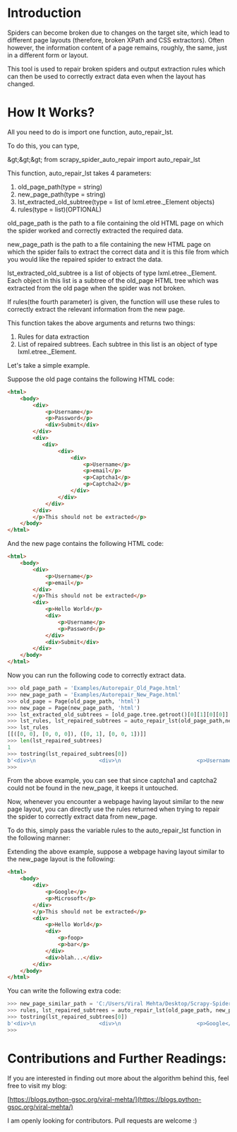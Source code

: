 #
# Introduction

Spiders can become broken due to changes on the target site, which lead to different page layouts (therefore, broken XPath and CSS extractors). Often however, the information content of a page remains, roughly, the same, just in a different form or layout.

This tool is used to repair broken spiders and output extraction rules which can then be used to correctly extract data even when the layout has changed.

#
# How It Works?

All you need to do is import one function, auto\_repair\_lst.

To do this, you can type,

\&gt;\&gt;\&gt; from scrapy\_spider\_auto\_repair import auto\_repair\_lst

 This function, auto\_repair\_lst takes 4 parameters:

1. old\_page\_path(type = string)
2. new\_page\_path(type = string)
3. lst\_extracted\_old\_subtree(type = list of lxml.etree.\_Element objects)
4. rules(type = list)(OPTIONAL)

old\_page\_path is the path to a file containing the old HTML page on which the spider worked and correctly extracted the required data.

new\_page\_path is the path to a file containing the new HTML page on which the spider fails to extract the correct data and it is this file from which you would like the repaired spider to extract the data.

lst\_extracted\_old\_subtree is a list of objects of type lxml.etree.\_Element.  Each object in this list is a subtree of the old\_page HTML tree which was extracted from the old page when the spider was not broken.

If rules(the fourth parameter) is given, the function will use these rules to correctly extract the relevant information from the new page.



This function takes the above arguments and returns two things:

1. Rules for data extraction
2. List of repaired subtrees. Each subtree in this list is an object of type lxml.etree.\_Element.

Let&#39;s take a simple example.

Suppose the old page contains the following HTML code:

```html
<html>
    <body>
        <div>
            <p>Username</p>
            <p>Password</p>
            <div>Submit</div>
        </div>
        <div>
           <div>
                <div>
                    <div>
                        <p>Username</p>
                        <p>email</p>
                        <p>Captcha1</p>
                        <p>Captcha2</p>
                    </div>
                </div>
            </div>
        </div> 
        </p>This should not be extracted</p>
    </body>
</html>
```









And the new page contains the following HTML code:

```html
<html>
    <body>
        <div>
            <p>Username</p>
            <p>email</p>
        </div> 
        </p>This should not be extracted</p>
        <div>
            <p>Hello World</p>
            <div>
                <p>Username</p>
                <p>Password</p>
            </div>
            <div>Submit</div>
        </div>
    </body>
</html>
```

Now you can run the following code to correctly extract data.

```python
>>> old_page_path = 'Examples/Autorepair_Old_Page.html'
>>> new_page_path = 'Examples/Autorepair_New_Page.html'
>>> old_page = Page(old_page_path, 'html')
>>> new_page = Page(new_page_path, 'html')
>>> lst_extracted_old_subtrees = [old_page.tree.getroot()[0][1][0][0]]
>>> lst_rules, lst_repaired_subtrees = auto_repair_lst(old_page_path,new_page_path, lst_extracted_old_subtrees)
>>> lst_rules
[[([0, 0], [0, 0, 0]), ([0, 1], [0, 0, 1])]]
>>> len(lst_repaired_subtrees)
1
>>> tostring(lst_repaired_subtrees[0])
b'<div>\n                    <div>\n                        <p>Username</p>\n            <p>email</p>\n        <p>Captcha1</p>\n                        <p>Captcha2</p>\n                    </div>\n                </div>\n            '
>>> 
```

From the above example, you can see that since captcha1 and captcha2 could not be found in the new\_page, it keeps it untouched.

Now, whenever you encounter a webpage having layout similar to the new page layout, you can directly use the rules returned when trying to repair the spider to correctly extract data from new\_page.

To do this, simply pass the variable rules to the auto\_repair\_lst function in the following manner:

Extending the above example, suppose a webpage having layout similar to the new\_page layout is the following:

```html
<html>
    <body>
        <div>
            <p>Google</p>
            <p>Microsoft</p>
        </div> 
        </p>This should not be extracted</p>
        <div>
            <p>Hello World</p>
            <div>
                <p>foop>
                <p>bar</p>
            </div>
            <div>blah...</div>
        </div>
    </body>
</html>
```

You can write the following extra code:

```python
>>> new_page_similar_path = 'C:/Users/Viral Mehta/Desktop/Scrapy-Spider-Autorepair/Examples/Autorepair_New_page_similar.html'
>>> rules, lst_repaired_subtrees = auto_repair_lst(old_page_path, new_page_similar_path, lst_extracted_old_subtrees, rules)
>>> tostring(lst_repaired_subtrees[0])
b'<div>\n                    <div>\n                        <p>Google</p>\n            <p>Microsoft</p>\n        <p>Captcha1</p>\n                        <p>Captcha2</p>\n                    </div>\n                </div>\n            '
>>> 
```

#
# Contributions and Further Readings:

If you are interested in finding out more about the algorithm behind this, feel free to visit my blog:

[https://blogs.python-gsoc.org/viral-mehta/](https://blogs.python-gsoc.org/viral-mehta/)

I am openly looking for contributors. Pull requests are welcome :)